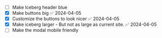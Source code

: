 - [ ] Make Iceberg header blue
- [x] Make buttons big ✅ 2024-04-05
- [x] Customize the buttons to look nicer ✅ 2024-04-05
- [x] Make iceberg larger - But not as large as current site. ✅ 2024-04-05
- [ ] Make the modal mobile friendly